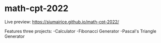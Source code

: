 # math-cpt-2022
Live preview: https://siumairice.github.io/math-cpt-2022/

Features three projects: 
-Calculator
-Fibonacci Generator
-Pascal's Triangle Generator
